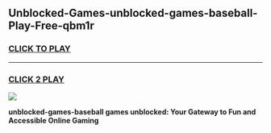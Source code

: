 
## Unblocked-Games-unblocked-games-baseball-Play-Free-qbm1r
<h3>
<a href="https://premium76.site?title=unblocked-games-baseball&ref=23A">CLICK TO PLAY</a></h3>
<hr>

<h3>
<a href="https://premium76.site?title=unblocked-games-baseball&ref=23A">CLICK 2 PLAY</a>
  
</h3>

<a href="https://premium76.site?title=unblocked-games-baseball&ref=23A"><img src="https://clearcache.store/games.png"></a>


**unblocked-games-baseball games unblocked: Your Gateway to Fun and Accessible Online Gaming**
